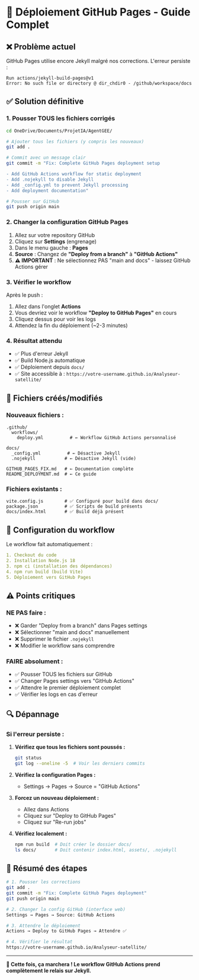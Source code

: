 # 🚀 Déploiement GitHub Pages - Guide Complet

## ❌ Problème actuel
GitHub Pages utilise encore Jekyll malgré nos corrections. L'erreur persiste :
```
Run actions/jekyll-build-pages@v1
Error: No such file or directory @ dir_chdir0 - /github/workspace/docs
```

## ✅ Solution définitive

### 1. **Pousser TOUS les fichiers corrigés**
```bash
cd OneDrive/Documents/ProjetIA/AgentGEE/

# Ajouter tous les fichiers (y compris les nouveaux)
git add .

# Commit avec un message clair
git commit -m "Fix: Complete GitHub Pages deployment setup

- Add GitHub Actions workflow for static deployment
- Add .nojekyll to disable Jekyll
- Add _config.yml to prevent Jekyll processing
- Add deployment documentation"

# Pousser sur GitHub
git push origin main
```

### 2. **Changer la configuration GitHub Pages**
1. Allez sur votre repository GitHub
2. Cliquez sur **Settings** (engrenage)
3. Dans le menu gauche : **Pages**
4. **Source** : Changez de **"Deploy from a branch"** à **"GitHub Actions"**
5. **⚠️ IMPORTANT** : Ne sélectionnez PAS "main and docs" - laissez GitHub Actions gérer

### 3. **Vérifier le workflow**
Après le push :
1. Allez dans l'onglet **Actions**
2. Vous devriez voir le workflow **"Deploy to GitHub Pages"** en cours
3. Cliquez dessus pour voir les logs
4. Attendez la fin du déploiement (~2-3 minutes)

### 4. **Résultat attendu**
- ✅ Plus d'erreur Jekyll
- ✅ Build Node.js automatique
- ✅ Déploiement depuis `docs/`
- ✅ Site accessible à : `https://votre-username.github.io/Analyseur-satellite/`

## 📁 Fichiers créés/modifiés

### Nouveaux fichiers :
```
.github/
  workflows/
    deploy.yml          # ← Workflow GitHub Actions personnalisé

docs/
  _config.yml          # ← Désactive Jekyll
  .nojekyll           # ← Désactive Jekyll (vide)

GITHUB_PAGES_FIX.md   # ← Documentation complète
README_DEPLOYMENT.md  # ← Ce guide
```

### Fichiers existants :
```
vite.config.js        # ✅ Configuré pour build dans docs/
package.json          # ✅ Scripts de build présents
docs/index.html       # ✅ Build déjà présent
```

## 🔧 Configuration du workflow

Le workflow fait automatiquement :
```yaml
1. Checkout du code
2. Installation Node.js 18
3. npm ci (installation des dépendances)
4. npm run build (build Vite)
5. Déploiement vers GitHub Pages
```

## ⚠️ Points critiques

### **NE PAS faire :**
- ❌ Garder "Deploy from a branch" dans Pages settings
- ❌ Sélectionner "main and docs" manuellement
- ❌ Supprimer le fichier `.nojekyll`
- ❌ Modifier le workflow sans comprendre

### **FAIRE absolument :**
- ✅ Pousser TOUS les fichiers sur GitHub
- ✅ Changer Pages settings vers "GitHub Actions"
- ✅ Attendre le premier déploiement complet
- ✅ Vérifier les logs en cas d'erreur

## 🔍 Dépannage

### Si l'erreur persiste :
1. **Vérifiez que tous les fichiers sont poussés :**
   ```bash
   git status
   git log --oneline -5  # Voir les derniers commits
   ```

2. **Vérifiez la configuration Pages :**
   - Settings → Pages → Source = "GitHub Actions"

3. **Forcez un nouveau déploiement :**
   - Allez dans Actions
   - Cliquez sur "Deploy to GitHub Pages"
   - Cliquez sur "Re-run jobs"

4. **Vérifiez localement :**
   ```bash
   npm run build  # Doit créer le dossier docs/
   ls docs/       # Doit contenir index.html, assets/, .nojekyll
   ```

## 🎯 Résumé des étapes

```bash
# 1. Pousser les corrections
git add .
git commit -m "Fix: Complete GitHub Pages deployment"
git push origin main

# 2. Changer la config GitHub (interface web)
Settings → Pages → Source: GitHub Actions

# 3. Attendre le déploiement
Actions → Deploy to GitHub Pages → Attendre ✅

# 4. Vérifier le résultat
https://votre-username.github.io/Analyseur-satellite/
```

---
**🚀 Cette fois, ça marchera ! Le workflow GitHub Actions prend complètement le relais sur Jekyll.**